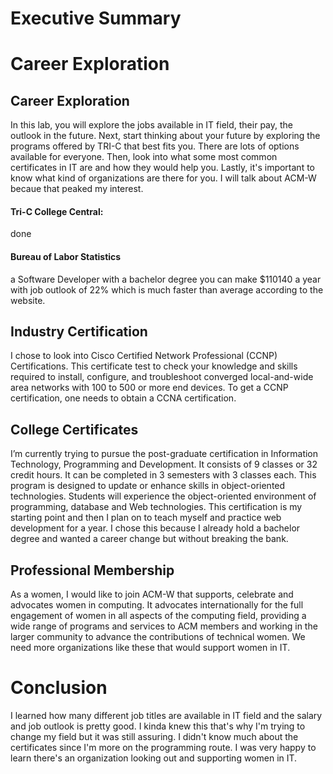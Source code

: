 # Executive Summary

# Career Exploration
## Career Exploration

  In this lab, you will explore the jobs available in IT field, their pay, the outlook in the future. Next, start thinking about your future by exploring the programs offered by TRI-C that best fits you. There are lots of options available for everyone. Then, look into what some most common certificates in IT are and how they would help you. Lastly, it's important to know what kind of organizations are there for you. I will talk about ACM-W becaue that peaked my interest. 
#### Tri-C College Central: 
done

#### Bureau of Labor Statistics

   a Software Developer with a bachelor degree you can make $110140 a year with job outlook of 22% which is much faster than average according to the website. 

## Industry Certification
  
  I chose to look into Cisco Certified Network Professional (CCNP) Certifications. This certificate test to check your knowledge and skills required to install, configure, and troubleshoot converged local-and-wide area networks with 100 to 500 or more end devices. To get a CCNP certification, one needs to obtain a CCNA certification.
## College Certificates

   I’m currently trying to pursue the post-graduate certification in Information Technology, Programming and Development. It consists of 9 classes or 32 credit hours. It can be completed in 3 semesters with 3 classes each. This program is designed to update or enhance skills in object-oriented technologies. Students will experience the object-oriented environment of programming, database and Web technologies. This certification is my starting point and then I plan on to teach myself and practice web development for a year. I chose this because I already hold a bachelor degree and wanted a career change but without breaking the bank.

## Professional Membership

   As a women,  I would like to join ACM-W that supports, celebrate and advocates women in computing. It advocates internationally for the full engagement of women in all aspects of the computing field, providing a wide range of programs and services to ACM members and working in the larger community to advance the contributions of technical women. We need more organizations like these that would support women in IT.
# Conclusion

   I learned how many different job titles are available in IT field and the salary and job outlook is pretty good. I kinda knew this that's why I'm trying to change my field but it was still assuring. I didn't know much about the certificates since I'm more on the programming route. I was very happy to learn there's an organization looking out and supporting women in IT.
